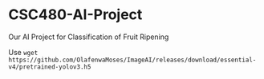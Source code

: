 # CSC480-AI-Project
Our AI Project for Classification of Fruit Ripening

Use `wget https://github.com/OlafenwaMoses/ImageAI/releases/download/essential-v4/pretrained-yolov3.h5`
